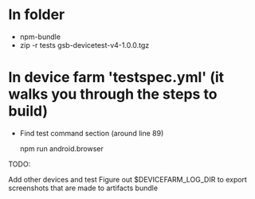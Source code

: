 # In folder 

 - npm-bundle
 - zip -r tests gsb-devicetest-v4-1.0.0.tgz

# In device farm 'testspec.yml' (it walks you through the steps to build)

- Find test command section (around line 89)

  npm run android.browser

TODO:

Add other devices and test 
Figure out $DEVICEFARM_LOG_DIR to export screenshots that are made to artifacts bundle


